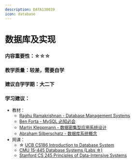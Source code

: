 ```yaml
---
description: DATA130039
icon: database
---
```


# 数据库及实现

### 内容重要性：☆☆☆

### 教学质量：较差，需要自学

### 建议自学学期：大二下

### 学习建议：

* 教材：
  * [Raghu Ramakrishnan - Database Management Systems](https://book.douban.com/subject/2252163/)
  * [Ben Forta - MySQL 必知必会](https://book.douban.com/subject/3354490/)
  * [Martin Kleppmann - 数据密集型应用系统设计](https://book.douban.com/subject/30329536/)
  * [Abraham Silberschatz - 数据库系统概念](https://book.douban.com/subject/35501216/)
* 网课：
  * ☆ [UCB CS186 Introduction to Database System](https://csdiy.wiki/%E6%95%B0%E6%8D%AE%E5%BA%93%E7%B3%BB%E7%BB%9F/CS186/)
  * [CMU 15-445 Database Systems (Labs ☆)](https://csdiy.wiki/%E6%95%B0%E6%8D%AE%E5%BA%93%E7%B3%BB%E7%BB%9F/15445/)
  * [Stanford CS 245 Principles of Data-Intensive Systems](https://web.stanford.edu/class/cs245/)
